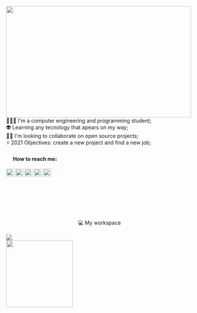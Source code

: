 <img align="left" width="500" height="300" src="https://user-images.githubusercontent.com/83433522/121259099-10ebe500-c886-11eb-8a3d-e7d20d1ba94a.png">
  <br>
<div align="justified" >
👩🏻‍💻 I'm a computer engineering and programming student; <br>
👽 Learning any tecnology that apears on my way; <br> 
🤝🏼 I'm looking to collaborate on open source projects; <br>
⚡ 2021 Objectives: create a new project and find a new job;
   <br>
<h4> <img src=https://github.com/TheDudeThatCode/TheDudeThatCode/blob/master/Assets/Earth.gif width="15"> How to reach me:</h4> 

<a target="_blank" href="https://www.linkedin.com/in/julianareis-souza/">
<img align="left" alt="LinkdeIN" width="22px" src="http://www.unesc.net/portal/resources/files/300/linkedin-logo-copy.png" />
</a>
<a target="_blank" href="mailto:julianareis.souza17@gmail.com">
<img align="left" alt="Gmail" width="22px" src="https://upload.wikimedia.org/wikipedia/commons/2/2e/Gmail_2020.png" />
</a>
<a target="_blank" href="mailto:julianareis_souza@outlook.com">
<img align="left" alt="Outlook" width="22px" src="https://findicons.com/files/icons/2795/office_2013_hd/2000/outlook.png" />
</a>
<a target="_blank" href="https://steamcommunity.com/id/julianars">
<img align="left" alt="Steam" width="22px" src="https://img.icons8.com/fluent/452/steam.png" />
</a>
<a target="_blank" href="https://github.com/Jul-Reis">
<img align="left" alt="GitHub" width="22px" src="https://image.flaticon.com/icons/png/512/25/25231.png" />
</a>

<br>
<br><br>
<br><br>
<br><br>
<br>
<div align="center">
💻 My workspace
</div>
<br/>

<a href="https://github.com/Jul-Reis">
  <img align="center" src="https://github-readme-stats.vercel.app/api/top-langs/?username=Jul-Reis&theme=dracula&show_langs_below=1" />
</a>
<br>
<a href="https://github.com/Jul-Reis">
  <img height="180em" src="https://github-readme-stats.vercel.app/api?username=Jul-Reis&theme=dracula&show_icons=true" />
</a>

<br/>


